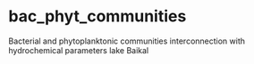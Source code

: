 # bac_phyt_communities
Bacterial and phytoplanktonic communities interconnection with hydrochemical parameters lake Baikal
